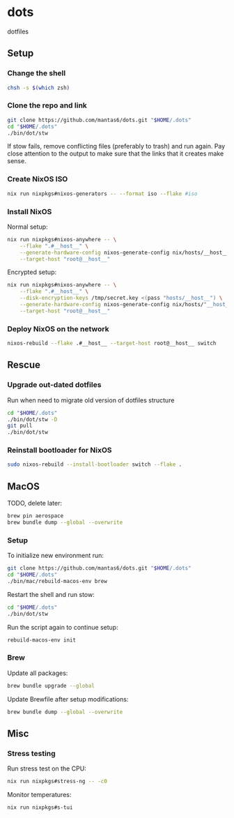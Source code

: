 # dots

dotfiles

## Setup

### Change the shell

```sh
chsh -s $(which zsh)
```

### Clone the repo and link

```bash
git clone https://github.com/mantas6/dots.git "$HOME/.dots"
cd "$HOME/.dots"
./bin/dot/stw
```
If stow fails, remove conflicting files (preferably to trash) and run again. Pay close attention to the output to make sure that the links that it creates make sense.

### Create NixOS ISO

```sh
nix run nixpkgs#nixos-generators -- --format iso --flake #iso
```

### Install NixOS

Normal setup:

```sh
nix run nixpkgs#nixos-anywhere -- \
    --flake ".#__host__" \
    --generate-hardware-config nixos-generate-config nix/hosts/__host__/hardware.nix \
    --target-host "root@__host__"
```

Encrypted setup:

```sh
nix run nixpkgs#nixos-anywhere -- \
    --flake ".#__host__" \
    --disk-encryption-keys /tmp/secret.key <(pass "hosts/__host__") \
    --generate-hardware-config nixos-generate-config nix/hosts/"__host__"/hardware.nix \
    --target-host "root@__host__"
```

### Deploy NixOS on the network

```sh
nixos-rebuild --flake .#__host__ --target-host root@__host__ switch
```

## Rescue

### Upgrade out-dated dotfiles

Run when need to migrate old version of dotfiles structure

```sh
cd "$HOME/.dots"
./bin/dot/stw -D
git pull
./bin/dot/stw
```

### Reinstall bootloader for NixOS

```sh
sudo nixos-rebuild --install-bootloader switch --flake .
```

## MacOS

TODO, delete later:

```sh
brew pin aerospace
brew bundle dump --global --overwrite
```

### Setup

To initialize new environment run:

```sh
git clone https://github.com/mantas6/dots.git "$HOME/.dots"
cd "$HOME/.dots"
./bin/mac/rebuild-macos-env brew
```

Restart the shell and run stow:

```sh
cd "$HOME/.dots"
./bin/dot/stw
```

Run the script again to continue setup:

```sh
rebuild-macos-env init
```

### Brew

Update all packages:

```sh
brew bundle upgrade --global
```

Update Brewfile after setup modifications:

```sh
brew bundle dump --global --overwrite
```

## Misc

### Stress testing

Run stress test on the CPU:

```sh
nix run nixpkgs#stress-ng -- -c0
```

Monitor temperatures:

```sh
nix run nixpkgs#s-tui
```
